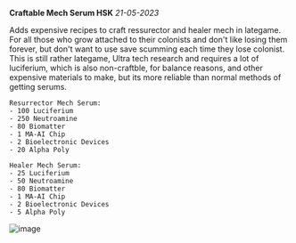 **Craftable Mech Serum HSK** *21-05-2023*

Adds expensive recipes to craft ressurector and healer mech in lategame.
For all those who grow attached to their colonists and don't like losing them forever, but don't want to use save scumming each time they lose colonist.
This is still rather lategame, Ultra tech research and requires a lot of luciferium, which is also non-craftble, for balance reasons, and other expensive materials to make, but its more reliable than normal methods of getting serums.
```
Resurrector Mech Serum:
- 100 Luciferium
- 250 Neutroamine
- 80 Biomatter
- 1 MA-AI Chip
- 2 Bioelectronic Devices
- 20 Alpha Poly

Healer Mech Serum:
- 25 Luciferium
- 50 Neutroamine
- 80 Biomatter
- 1 MA-AI Chip
- 2 Bioelectronic Devices
- 5 Alpha Poly
```

![image](https://github.com/Elldar112/Craftable-Mech-Serum/assets/64644323/333779c7-89d1-4786-9335-ee6a0532e30f)
